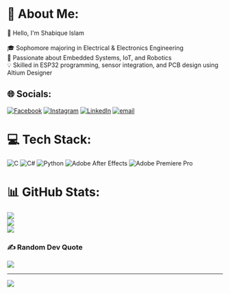 # 💫 About Me:
👋 Hello, I'm Shabique Islam<br><br>🎓 Sophomore majoring in Electrical & Electronics Engineering  <br>🔧 Passionate about Embedded Systems, IoT, and Robotics <br>💡 Skilled in ESP32 programming, sensor integration, and PCB design using Altium Designer  <br>


## 🌐 Socials:
[![Facebook](https://img.shields.io/badge/Facebook-%231877F2.svg?logo=Facebook&logoColor=white)](https://facebook.com/https://www.facebook.com/shabique.islam.33/) [![Instagram](https://img.shields.io/badge/Instagram-%23E4405F.svg?logo=Instagram&logoColor=white)](https://instagram.com/https://www.instagram.com/shabidubido_) [![LinkedIn](https://img.shields.io/badge/LinkedIn-%230077B5.svg?logo=linkedin&logoColor=white)](https://linkedin.com/in/https://www.linkedin.com/in/shabique-islam-8b9b501b3/) [![email](https://img.shields.io/badge/Email-D14836?logo=gmail&logoColor=white)](mailto:shabique7@gmail.com) 

# 💻 Tech Stack:
![C](https://img.shields.io/badge/c-%2300599C.svg?style=for-the-badge&logo=c&logoColor=white) ![C#](https://img.shields.io/badge/c%23-%23239120.svg?style=for-the-badge&logo=csharp&logoColor=white) ![Python](https://img.shields.io/badge/python-3670A0?style=for-the-badge&logo=python&logoColor=ffdd54) ![Adobe After Effects](https://img.shields.io/badge/Adobe%20After%20Effects-9999FF.svg?style=for-the-badge&logo=Adobe%20After%20Effects&logoColor=white) ![Adobe Premiere Pro](https://img.shields.io/badge/Adobe%20Premiere%20Pro-9999FF.svg?style=for-the-badge&logo=Adobe%20Premiere%20Pro&logoColor=white)
# 📊 GitHub Stats:
![](https://github-readme-stats.vercel.app/api?username=shabique7&theme=aura&hide_border=false&include_all_commits=false&count_private=false)<br/>
![](https://nirzak-streak-stats.vercel.app/?user=shabique7&theme=aura&hide_border=false)<br/>
![](https://github-readme-stats.vercel.app/api/top-langs/?username=shabique7&theme=aura&hide_border=false&include_all_commits=false&count_private=false&layout=compact)

### ✍️ Random Dev Quote
![](https://quotes-github-readme.vercel.app/api?type=horizontal&theme=tokyonight)

---
[![](https://visitcount.itsvg.in/api?id=shabique7&icon=0&color=0)](https://visitcount.itsvg.in)

<!-- Proudly created with GPRM ( https://gprm.itsvg.in ) -->
